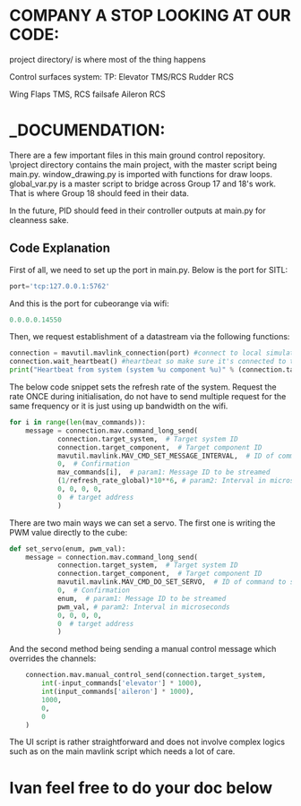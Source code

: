 # COMPANY A STOP LOOKING AT OUR CODE:

project directory/ is where most of the thing happens

Control surfaces system:
TP:
  Elevator TMS/RCS
  Rudder RCS
  
Wing
  Flaps TMS, RCS failsafe
  Aileron RCS

# _DOCUMENDATION:
There are a few important files in this main ground control repository.
\project directory contains the main project, with the master script being main.py.
window_drawing.py is imported with functions for draw loops.
global_var.py is a master script to bridge across Group 17 and 18's work. That is where Group 18 should feed in their data.

In the future, PID should feed in their controller outputs at main.py for cleanness sake.

## Code Explanation

First of all, we need to set up the port in main.py.
Below is the port for SITL:
```python
port='tcp:127.0.0.1:5762'
```
And this is the port for cubeorange via wifi:
```python
0.0.0.0.14550
```

Then, we request establishment of a datastream via the following functions:
```python
connection = mavutil.mavlink_connection(port) #connect to local simulator, change to com'number' 
connection.wait_heartbeat() #heartbeat so make sure it's connected to the flight controller
print("Heartbeat from system (system %u component %u)" % (connection.target_system, connection.target_component))
```

The below code snippet sets the refresh rate of the system. Request the rate ONCE during initialisation, do not have to send multiple request for the same frequency or it is just using up bandwidth on the wifi.
```python
for i in range(len(mav_commands)):
    message = connection.mav.command_long_send(
            connection.target_system,  # Target system ID
            connection.target_component,  # Target component ID
            mavutil.mavlink.MAV_CMD_SET_MESSAGE_INTERVAL,  # ID of command to send
            0,  # Confirmation
            mav_commands[i],  # param1: Message ID to be streamed
            (1/refresh_rate_global)*10**6, # param2: Interval in microseconds. (1/f)=T. Seconds to microseconds is 10**6
            0, 0, 0, 0, 
            0  # target address
            )
```

There are two main ways we can set a servo. The first one is writing the PWM value directly to the cube:
```python
def set_servo(enum, pwm_val):
    message = connection.mav.command_long_send(
            connection.target_system,  # Target system ID
            connection.target_component,  # Target component ID
            mavutil.mavlink.MAV_CMD_DO_SET_SERVO,  # ID of command to send
            0,  # Confirmation
            enum,  # param1: Message ID to be streamed
            pwm_val, # param2: Interval in microseconds
            0, 0, 0, 0, 
            0  # target address
            )
```
And the second method being sending a manual control message which overrides the channels:
```python
    connection.mav.manual_control_send(connection.target_system,
        int(-input_commands['elevator'] * 1000),
        int(input_commands['aileron'] * 1000),
        1000,
        0,
        0
    )
```

The UI script is rather straightforward and does not involve complex logics such as on the main mavlink script which needs a lot of care.
# Ivan feel free to do your doc below
